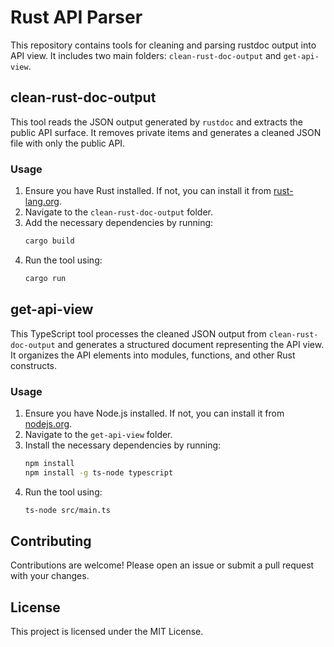 # Rust API Parser

This repository contains tools for cleaning and parsing  rustdoc output into API view. 
It includes two main folders: `clean-rust-doc-output` and `get-api-view`.

## clean-rust-doc-output

This tool reads the JSON output generated by `rustdoc` and extracts the public API surface. It removes private items and generates a cleaned JSON file with only the public API.

### Usage

1. Ensure you have Rust installed. If not, you can install it from [rust-lang.org](https://www.rust-lang.org/).
2. Navigate to the `clean-rust-doc-output` folder.
3. Add the necessary dependencies by running:
   ```sh
   cargo build
   ```
4. Run the tool using:
   ```sh
   cargo run
   ```

## get-api-view

This TypeScript tool processes the cleaned JSON output from `clean-rust-doc-output` and generates a structured document representing the API view. It organizes the API elements into modules, functions, and other Rust constructs.

### Usage

1. Ensure you have Node.js installed. If not, you can install it from [nodejs.org](https://nodejs.org/).
2. Navigate to the `get-api-view` folder.
3. Install the necessary dependencies by running:
   ```sh
   npm install
   npm install -g ts-node typescript
   ```
4. Run the tool using:
   ```sh
   ts-node src/main.ts
   ```

## Contributing

Contributions are welcome! Please open an issue or submit a pull request with your changes.

## License

This project is licensed under the MIT License.